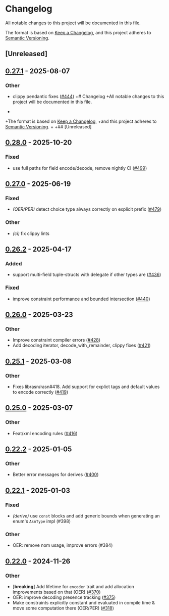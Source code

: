 # Changelog

All notable changes to this project will be documented in this file.

The format is based on [Keep a Changelog](https://keepachangelog.com/en/1.0.0/),
and this project adheres to [Semantic Versioning](https://semver.org/spec/v2.0.0.html).

## [Unreleased]

## [0.27.1](https://github.com/librasn/rasn/compare/rasn-derive-impl-v0.27.0...rasn-derive-impl-v0.27.1) - 2025-08-07

### Other

- clippy pendantic fixes ([#444](https://github.com/librasn/rasn/pull/444))
+# Changelog
+All notable changes to this project will be documented in this file.
+
+The format is based on [Keep a Changelog](https://keepachangelog.com/en/1.0.0/),
+and this project adheres to [Semantic Versioning](https://semver.org/spec/v2.0.0.html).
+
+## [Unreleased]

## [0.28.0](https://github.com/librasn/rasn/compare/rasn-derive-impl-v0.27.4...rasn-derive-impl-v0.28.0) - 2025-10-20

### Fixed

- use full paths for field encode/decode, remove nightly CI ([#499](https://github.com/librasn/rasn/pull/499))

## [0.27.0](https://github.com/librasn/rasn/compare/rasn-derive-impl-v0.26.6...rasn-derive-impl-v0.27.0) - 2025-06-19

### Fixed

- *(OER/PER)* detect choice type always correctly on explicit prefix ([#479](https://github.com/librasn/rasn/pull/479))

### Other

- *(ci)* fix clippy lints

## [0.26.2](https://github.com/librasn/rasn/compare/rasn-derive-impl-v0.26.1...rasn-derive-impl-v0.26.2) - 2025-04-17

### Added

- support multi-field tuple-structs with delegate if other types are ([#436](https://github.com/librasn/rasn/pull/436))

### Fixed

- improve constraint performance and bounded intersection ([#440](https://github.com/librasn/rasn/pull/440))

## [0.26.0](https://github.com/librasn/rasn/compare/rasn-derive-impl-v0.25.1...rasn-derive-impl-v0.26.0) - 2025-03-23

### Other

- Improve constraint compiler errors ([#428](https://github.com/librasn/rasn/pull/428))
- Add decoding iterator, decode_with_remainder, clippy fixes ([#421](https://github.com/librasn/rasn/pull/421))

## [0.25.1](https://github.com/librasn/rasn/compare/rasn-derive-impl-v0.25.0...rasn-derive-impl-v0.25.1) - 2025-03-08

### Other

- Fixes librasn/rasn#418. Add support for explict tags and default values to encode correctly ([#419](https://github.com/librasn/rasn/pull/419))

## [0.25.0](https://github.com/librasn/rasn/compare/rasn-derive-impl-v0.24.0...rasn-derive-impl-v0.25.0) - 2025-03-07

### Other

- Feat/xml encoding rules ([#416](https://github.com/librasn/rasn/pull/416))

## [0.22.2](https://github.com/librasn/rasn/compare/rasn-derive-impl-v0.22.1...rasn-derive-impl-v0.22.2) - 2025-01-05

### Other

- Better error messages for derives ([#400](https://github.com/librasn/rasn/pull/400))

## [0.22.1](https://github.com/librasn/rasn/compare/rasn-derive-impl-v0.22.0...rasn-derive-impl-v0.22.1) - 2025-01-03

### Fixed

- *(derive)* use `const` blocks and add generic bounds when generating an enum's `AsnType` impl (#398)

### Other

- OER: remove nom usage, improve errors (#384)

## [0.22.0](https://github.com/librasn/rasn/compare/rasn-derive-impl-v0.21.0...rasn-derive-impl-v0.22.0) - 2024-11-26

### Other

- [**breaking**] Add lifetime for `encoder` trait and add allocation improvements based on that (OER) ([#370](https://github.com/librasn/rasn/pull/370))
- OER: improve decoding presence tracking ([#375](https://github.com/librasn/rasn/pull/375))
- Make constraints explicitly constant and evaluated in compile time & move some computation there (OER/PER) ([#318](https://github.com/librasn/rasn/pull/318))
